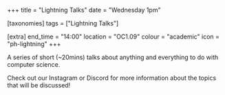 +++
title = "Lightning Talks"
date = "Wednesday 1pm"

[taxonomies]
tags = ["Lightning Talks"]

[extra]
end_time = "14:00"
location = "OC1.09"
colour = "academic"
icon = "ph-lightning"
+++

A series of short (~20mins) talks about anything and everything to do with computer science.

Check out our Instagram or Discord for more information about the topics that will be discussed!
